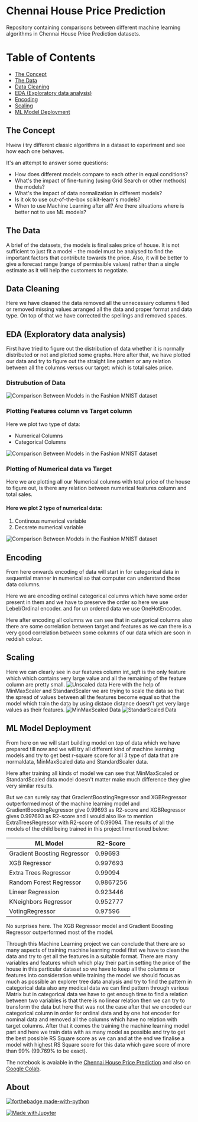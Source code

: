 # **Chennai House Price Prediction**
Repository containing comparisons between different machine learning algorithms in Chennai House Price Prediction datasets.

# Table of Contents

* [The Concept](https://github.com/Akashkunwar/Dscourses/tree/main/Guvi/Project/Chennai%20House%20Price%20Prediction#the-concept)
* [The Data](https://github.com/Akashkunwar/Dscourses/tree/main/Guvi/Project/Chennai%20House%20Price%20Prediction#the-data)
* [Data Cleaning](https://github.com/Akashkunwar/Dscourses/tree/main/Guvi/Project/Chennai%20House%20Price%20Prediction#the-cleaning)
* [EDA (Exploratory data analysis)](https://github.com/Akashkunwar/Dscourses/tree/main/Guvi/Project/Chennai%20House%20Price%20Prediction#the-concept#EDA-(Exploratory-data-analysis))
* [Encoding](https://github.com/Akashkunwar/Dscourses/tree/main/Guvi/Project/Chennai%20House%20Price%20Prediction#Encoding)
* [Scaling](https://github.com/Akashkunwar/Dscourses/tree/main/Guvi/Project/Chennai%20House%20Price%20Prediction#Scaling)
* [ML Model Deployment](https://github.com/Akashkunwar/Dscourses/tree/main/Guvi/Project/Chennai%20House%20Price%20Prediction#ML-Model-Deployment)


## The Concept

Hwew i try different classic algorithms in a dataset to experiment and see how each one behaves.

It's an attempt to answer some questions:

 * How does different models compare to each other in equal conditions?
 * What's the impact of fine-tuning (using Grid Search or other methods) the models?
 * What's the impact of data normalization in different models?
 * Is it ok to use out-of-the-box scikit-learn's models?
 * When to use Machine Learning after all? Are there situations where is better not to use ML models?

## The Data

A brief of the datasets, the models is final sales price of house. It is not sufficient to just fit a model - the model must be analysed to find the important factors that contribute towards the price. Also, it will be better to give a forecast range (range of permissible values) rather than a single estimate as it will help the customers to negotiate.

## Data Cleaning

 Here we have cleaned the data removed all the unnecessary columns filled or removed missing values arranged all the data and proper format and data type. On top of that we have corrected the spellings and removed spaces.

## EDA (Exploratory data analysis)

 First have tried to figure out the distribution of data whether it is normally distributed or not and plotted some graphs. Here after that, we have plotted our data and try to figure out the straight line pattern or any relation between all the columns versus our target: which is total sales price.

### Distrubution of Data
![Comparison Between Models in the Fashion MNIST dataset](https://i.imgur.com/mxl3ZmV.png)

### Plotting Features column vs Target column

Here we plot two type of data:
*   Numerical Columns
*   Categorical Columns

![Comparison Between Models in the Fashion MNIST dataset](https://i.imgur.com/hp9Jvj5.png)

### Plotting of Numerical data vs Target
Here we are plotting all our Numerical columns with total price of the house to figure out, is there any relation between numerical features column and total sales.

#### Here we plot 2 type of numerical data:


1.   Continous numerical variable
2.   Decsrete numerical variable




![Comparison Between Models in the Fashion MNIST dataset](https://i.imgur.com/gTq6DQE.png)


## Encoding

From here onwards encoding of data will start in for categorical data in sequential manner in numerical so that computer can understand those data columns.

Here we are encoding ordinal categorical columns which have some order present in them and we have to preserve the order so here we use Lebel/Ordinal encoder. and for un ordered data we use OneHotEncoder.

Here after encoding all columns we can see that in categorical columns also there are some correlation between target and features as we can there is a very good correlation between some columns of our data which are soon in reddish colour.

## Scaling

Here we can clearly see in our features column int_sqft is the only feature which which contains very large value and all the remaining of the feature column are pretty small.
![Unscaled data](https://i.imgur.com/lF7XI4U.png)
Here with the help of MinMaxScaler and StandardScaler we are trying to scale the data so that the spread of values between all the features become equal so that the model which train the data by using distace distance doesn't get very large values as their features.
![MinMaxScaled Data](https://i.imgur.com/IlrCUHS.png)
![StandarScaled Data](https://i.imgur.com/8pGQN95.png)


## ML Model Deployment

From here on we will start building model on top of data which we have prepared till now and we will try all different kind of machine learning models and try to get best r-square score for all 3 type of data that are normaldata, MinMaxScaled data and StandardScaler data.

Here after training all kinds of model we can see that MinMaxScaled or StandardScaled data model doesn't matter make much difference they give very similar results. 

But we can surely say that GradientBoostingRegressor and XGBRegressor outperformed most of the machine learning model and GradientBoostingRegressor give 0.99693 as R2-score and XGBRegressor gives 0.997693 as R2-score and I would also like to mention ExtraTreesRegressor with R2-score of 0.99094. The results of all the models of the child being trained in this project I mentioned below:

|ML Model |R2-Score|
|-----|--------|
|Gradient Boosting Regressor|0.99693       |
|XGB Regressor |0.997693      |
|Extra Trees Regressor|0.99094       |
|Random Forest Regressor |0.9867256      |
|Linear Regression |0.923446      |
|KNeighbors Regressor|0.952777       |
|VotingRegressor  |0.97596      |

No surprises here. The XGB Regressor model and Gradient Boosting Regressor outperformed most of the model.


Through this Machine Learning project we can conclude that there are so many aspects of training machine learning model fitst we have to clean the data and try to get all the features in a suitable format. There are many variables and features which which play their part in setting the price of the house in this particular dataset so we have to keep all the columns or features into consideration while training the model we should focus as much as possible an explorer tree data analysis and try to find the pattern in categorical data also any medical data we can find pattern through various Matrix but in categorical data we have to get enough time to find a relation between two variables is that there is no linear relation then we can try to transform the data but here that was not the case after that we encoded our categorical column in order for ordinal data and by one hot encoder for nominal data and removed all the columns which have no relation with target columns. After that it comes the training the machine learning model part and here we train data with as many model as possible and try to get the best possible RS Square score as we can and at the end we finalise a model with highest RS Square score for this data which gave score of more than 99% (99.769% to be exact).

The notebook is avaiable in the [Chennai House Price Prediction](https://github.com/Akashkunwar/Dscourses/blob/main/Guvi/Project/Chennai%20House%20Price%20Prediction/Chennai_house_price_project.ipynb) and also on [Google Colab](https://colab.research.google.com/github/Akashkunwar/Dscourses/blob/main/Guvi/Project/Chennai_house_price_project.ipynb).

## About
[![forthebadge made-with-python](http://ForTheBadge.com/images/badges/made-with-python.svg)](https://www.python.org/)

[![Made withJupyter](https://img.shields.io/badge/Made%20with-Jupyter-orange?style=for-the-badge&logo=Jupyter)](https://jupyter.org/try)
